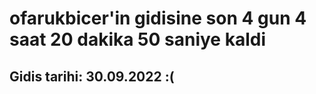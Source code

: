 # ofarukbicer'in gidisine son 4 gun 4 saat 20 dakika 50 saniye kaldi

## Gidis tarihi: 30.09.2022 :(